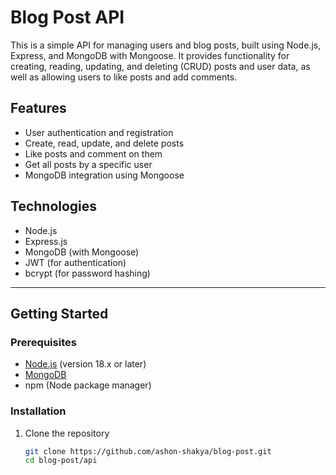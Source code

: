 # Blog Post API

This is a simple API for managing users and blog posts, built using Node.js, Express, and MongoDB with Mongoose. It provides functionality for creating, reading, updating, and deleting (CRUD) posts and user data, as well as allowing users to like posts and add comments.

## Features

- User authentication and registration
- Create, read, update, and delete posts
- Like posts and comment on them
- Get all posts by a specific user
- MongoDB integration using Mongoose

## Technologies

- Node.js
- Express.js
- MongoDB (with Mongoose)
- JWT (for authentication)
- bcrypt (for password hashing)

---

## Getting Started

### Prerequisites

- [Node.js](https://nodejs.org/) (version 18.x or later)
- [MongoDB](https://www.mongodb.com/)
- npm (Node package manager)

### Installation

1. Clone the repository

   ```bash
   git clone https://github.com/ashon-shakya/blog-post.git
   cd blog-post/api
   ```

